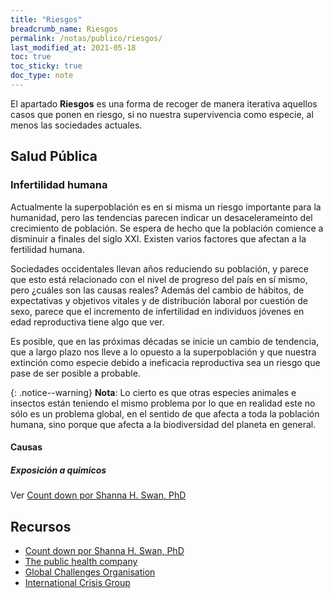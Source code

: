 ```yaml
---
title: "Riesgos"
breadcrumb_name: Riesgos
permalink: /notas/publico/riesgos/
last_modified_at: 2021-05-18
toc: true
toc_sticky: true
doc_type: note
---
```


El apartado **Riesgos** es una forma de recoger de manera iterativa aquellos casos que ponen en riesgo, si no nuestra supervivencia como especie, al menos las sociedades actuales.


## Salud Pública
### Infertilidad humana

Actualmente la superpoblación es en si misma un riesgo importante para la humanidad, pero las tendencias parecen indicar un desacelerameinto del crecimiento de población. Se espera de hecho que la población comience a disminuir a finales del siglo XXI. Existen varios factores que afectan a la fertilidad humana.

Sociedades occidentales llevan años reduciendo su población, y parece que esto está relacionado con el nivel de progreso del país en sí mismo, pero ¿cuáles son las causas reales? Además del cambio de hábitos, de expectativas y objetivos vitales y de distribución laboral por cuestión de sexo, parece que el incremento de infertilidad en individuos jóvenes en edad reproductiva tiene algo que ver.

Es posible, que en las próximas décadas se inicie un cambio de tendencia, que a largo plazo nos lleve a lo opuesto a la superpoblación y que nuestra extinción como especie debido a ineficacia reproductiva sea un riesgo que pase de ser posible a probable.

{: .notice--warning}
**Nota**: Lo cierto es que otras especies animales e insectos están teniendo el mismo problema por lo que en realidad este no sólo es un problema global, en el sentido de que afecta a toda la población humana, sino porque que afecta a la biodiversidad del planeta en general.

#### Causas
##### Exposición a quimicos
Ver [Count down por Shanna H. Swan, PhD](/libros/reviews/count-down/)

## Recursos 
- [Count down por Shanna H. Swan, PhD](/libros/reviews/count-down/)
- [The public health company](https://www.thepublichealthco.com/)
- [Global Challenges Organisation](https://globalchallenges.org/)
- [International Crisis Group](https://www.crisisgroup.org/)



